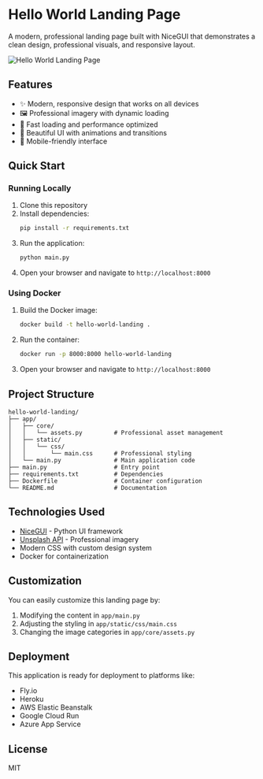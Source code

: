 # Hello World Landing Page

A modern, professional landing page built with NiceGUI that demonstrates a clean design, professional visuals, and responsive layout.

![Hello World Landing Page](https://source.unsplash.com/1200x600/?technology&sig=12345)

## Features

- ✨ Modern, responsive design that works on all devices
- 🖼️ Professional imagery with dynamic loading
- 🚀 Fast loading and performance optimized
- 🎨 Beautiful UI with animations and transitions
- 📱 Mobile-friendly interface

## Quick Start

### Running Locally

1. Clone this repository
2. Install dependencies:
   ```bash
   pip install -r requirements.txt
   ```
3. Run the application:
   ```bash
   python main.py
   ```
4. Open your browser and navigate to `http://localhost:8000`

### Using Docker

1. Build the Docker image:
   ```bash
   docker build -t hello-world-landing .
   ```
2. Run the container:
   ```bash
   docker run -p 8000:8000 hello-world-landing
   ```
3. Open your browser and navigate to `http://localhost:8000`

## Project Structure

```
hello-world-landing/
├── app/
│   ├── core/
│   │   └── assets.py         # Professional asset management
│   ├── static/
│   │   └── css/
│   │       └── main.css      # Professional styling
│   └── main.py               # Main application code
├── main.py                   # Entry point
├── requirements.txt          # Dependencies
├── Dockerfile                # Container configuration
└── README.md                 # Documentation
```

## Technologies Used

- [NiceGUI](https://nicegui.io/) - Python UI framework
- [Unsplash API](https://unsplash.com/) - Professional imagery
- Modern CSS with custom design system
- Docker for containerization

## Customization

You can easily customize this landing page by:

1. Modifying the content in `app/main.py`
2. Adjusting the styling in `app/static/css/main.css`
3. Changing the image categories in `app/core/assets.py`

## Deployment

This application is ready for deployment to platforms like:

- Fly.io
- Heroku
- AWS Elastic Beanstalk
- Google Cloud Run
- Azure App Service

## License

MIT